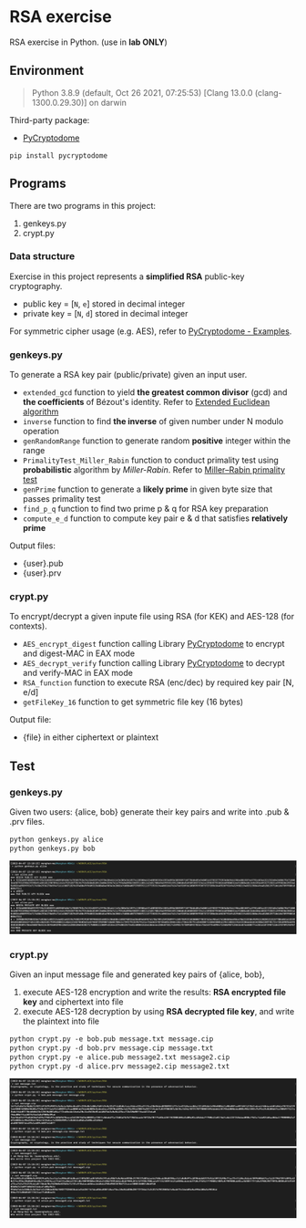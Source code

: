 # RSA exercise
RSA exercise in Python. (use in **lab ONLY**)

## Environment
> Python 3.8.9 (default, Oct 26 2021, 07:25:53) [Clang 13.0.0 (clang-1300.0.29.30)] on darwin

Third-party package:
- [PyCryptodome](https://pypi.org/project/pycryptodome/)
```
pip install pycryptodome
```

## Programs
There are two programs in this project:
1. genkeys.py
2. crypt.py

### Data structure
Exercise in this project represents a **simplified RSA** public-key cryptography.

- public key = [`N`, `e`] stored in decimal integer
- private key = [`N`, `d`] stored in decimal integer

For symmetric cipher usage (e.g. AES), refer to [PyCryptodome - Examples](https://www.pycryptodome.org/en/latest/src/examples.html).

### genkeys.py
To generate a RSA key pair (public/private) given an input user.
- `extended_gcd` function to yield **the greatest common divisor** (gcd) and **the coefficients** of Bézout's identity. Refer to [Extended Euclidean algorithm](https://en.wikipedia.org/wiki/Extended_Euclidean_algorithm)
- `inverse` function to find **the inverse** of given number under N modulo operation
- `genRandomRange` function to generate random **positive** integer within the range
- `PrimalityTest_Miller_Rabin` function to conduct primality test using **probabilistic** algorithm by _Miller-Rabin_. Refer to [Miller–Rabin primality test](https://en.wikipedia.org/wiki/Miller%E2%80%93Rabin_primality_test)
- `genPrime` function to generate a **likely prime** in given byte size that passes primality test
- `find_p_q` function to find two prime p & q for RSA key preparation
- `compute_e_d` function to compute key pair e & d that satisfies **relatively prime**

Output files:
- {user}.pub
- {user}.prv

### crypt.py
To encrypt/decrypt a given inpute file using RSA (for KEK) and AES-128 (for contexts).
- `AES_encrypt_digest` function calling Library [PyCryptodome](https://www.pycryptodome.org/en/latest/src/examples.html) to encrypt and digest-MAC in EAX mode
- `AES_decrypt_verify` function calling Library [PyCryptodome](https://www.pycryptodome.org/en/latest/src/examples.html) to decrypt and verify-MAC in EAX mode
- `RSA_function` function to execute RSA (enc/dec) by required key pair [N, e/d]
- `getFileKey_16` function to get symmetric file key (16 bytes)

Output file:
- {file} in either ciphertext or plaintext

## Test

### genkeys.py
Given two users: {alice, bob} generate their key pairs and write into .pub & .prv files.
```
python genkeys.py alice
python genkeys.py bob
```
![genkeys](/img/genkeys.png)

### crypt.py
Given an input message file and generated key pairs of {alice, bob},
1. execute AES-128 encryption and write the results: **RSA encrypted file key** and ciphertext into file 
2. execute AES-128 decryption by using **RSA decrypted file key**, and write the plaintext into file
```
python crypt.py -e bob.pub message.txt message.cip
python crypt.py -d bob.prv message.cip message.txt
python crypt.py -e alice.pub message2.txt message2.cip
python crypt.py -d alice.prv message2.cip message2.txt
```
![crypt_01](/img/crypt_01.png)
![crypt_02](/img/crypt_02.png)
